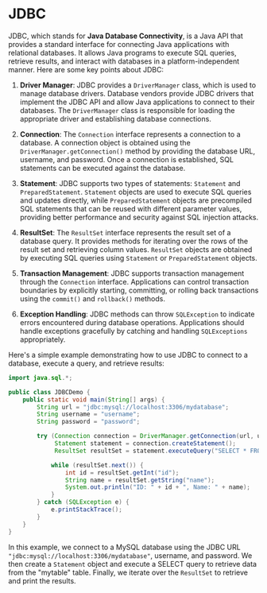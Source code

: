 # JDBC

JDBC, which stands for **Java Database Connectivity**, is a Java API that provides a standard interface for connecting Java applications with relational databases. It allows Java programs to execute SQL queries, retrieve results, and interact with databases in a platform-independent manner. Here are some key points about JDBC:

1. **Driver Manager**: JDBC provides a `DriverManager` class, which is used to manage database drivers. Database vendors provide JDBC drivers that implement the JDBC API and allow Java applications to connect to their databases. The `DriverManager` class is responsible for loading the appropriate driver and establishing database connections.

2. **Connection**: The `Connection` interface represents a connection to a database. A connection object is obtained using the `DriverManager.getConnection()` method by providing the database URL, username, and password. Once a connection is established, SQL statements can be executed against the database.

3. **Statement**: JDBC supports two types of statements: `Statement` and `PreparedStatement`. `Statement` objects are used to execute SQL queries and updates directly, while `PreparedStatement` objects are precompiled SQL statements that can be reused with different parameter values, providing better performance and security against SQL injection attacks.

4. **ResultSet**: The `ResultSet` interface represents the result set of a database query. It provides methods for iterating over the rows of the result set and retrieving column values. `ResultSet` objects are obtained by executing SQL queries using `Statement` or `PreparedStatement` objects.

5. **Transaction Management**: JDBC supports transaction management through the `Connection` interface. Applications can control transaction boundaries by explicitly starting, committing, or rolling back transactions using the `commit()` and `rollback()` methods.

6. **Exception Handling**: JDBC methods can throw `SQLException` to indicate errors encountered during database operations. Applications should handle exceptions gracefully by catching and handling `SQLExceptions` appropriately.

Here's a simple example demonstrating how to use JDBC to connect to a database, execute a query, and retrieve results:

```java
import java.sql.*;

public class JDBCDemo {
    public static void main(String[] args) {
        String url = "jdbc:mysql://localhost:3306/mydatabase";
        String username = "username";
        String password = "password";

        try (Connection connection = DriverManager.getConnection(url, username, password);
             Statement statement = connection.createStatement();
             ResultSet resultSet = statement.executeQuery("SELECT * FROM mytable")) {

            while (resultSet.next()) {
                int id = resultSet.getInt("id");
                String name = resultSet.getString("name");
                System.out.println("ID: " + id + ", Name: " + name);
            }
        } catch (SQLException e) {
            e.printStackTrace();
        }
    }
}
```

In this example, we connect to a MySQL database using the JDBC URL `"jdbc:mysql://localhost:3306/mydatabase"`, username, and password. We then create a `Statement` object and execute a SELECT query to retrieve data from the "mytable" table. Finally, we iterate over the `ResultSet` to retrieve and print the results.